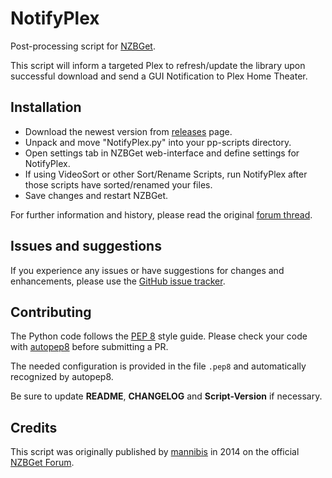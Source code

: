 # NotifyPlex

Post-processing script for [NZBGet](http://nzbget.net).

This script will inform a targeted Plex to refresh/update the library upon successful download and send a GUI Notification to Plex Home Theater.

## Installation

 - Download the newest version from [releases](https://github.com/fleXible/NotifyPlex/releases) page.
 - Unpack and move "NotifyPlex.py" into your pp-scripts directory.
 - Open settings tab in NZBGet web-interface and define settings for NotifyPlex.
 - If using VideoSort or other Sort/Rename Scripts, run NotifyPlex after those scripts have sorted/renamed your files.
 - Save changes and restart NZBGet.

For further information and history, please read the original [forum thread](https://forum.nzbget.net/viewtopic.php?f=8&t=1393).

## Issues and suggestions

If you experience any issues or have suggestions for changes and enhancements, please use the
[GitHub issue tracker](https://github.com/fleXible/NotifyPlex/issues).

## Contributing

The Python code follows the [PEP 8](https://www.python.org/dev/peps/pep-0008/) style guide.
Please check your code with [autopep8](https://github.com/hhatto/autopep8)
before submitting a PR.

The needed configuration is provided in the file `.pep8` and automatically recognized by autopep8.

Be sure to update **README**, **CHANGELOG** and **Script-Version** if necessary.

Credits
-------
This script was originally published by [mannibis](https://forum.nzbget.net/memberlist.php?mode=viewprofile&u=998)
in 2014 on the official [NZBGet Forum](https://forum.nzbget.net/viewtopic.php?f=8&t=1393).
